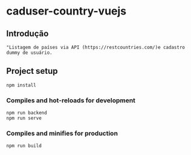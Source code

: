 # caduser-country-vuejs

## Introdução 
```
"Listagem de países via API (https://restcountries.com/)e cadastro dummy de usuário.
```

## Project setup
```
npm install
```

### Compiles and hot-reloads for development
```
npm run backend
npm run serve
```

### Compiles and minifies for production
```
npm run build
```



